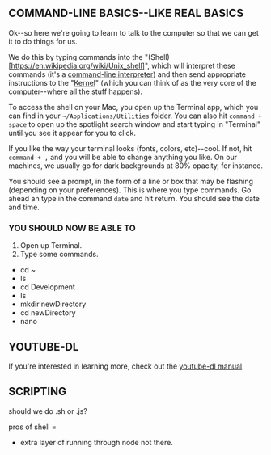 
## COMMAND-LINE BASICS--LIKE **REAL** BASICS

Ok--so here we're going to learn to talk to the computer so that we can get it to do things for us.  

We do this by typing commands into the "(Shell)[https://en.wikipedia.org/wiki/Unix_shell]", which will interpret these commands (it's a [command-line interpreter](https://en.wikipedia.org/wiki/Command-line_interface)) and then send appropriate instructions to the "[Kernel](https://en.wikipedia.org/wiki/Kernel_(operating_system))" (which you can think of as the very core of the computer--where all the stuff happens).  

To access the shell on your Mac, you open up the Terminal app, which you can find in your `~/Applications/Utilities` folder. You can also hit `command + space` to open up the spotlight search window and start typing in "Terminal" until you see it appear for you to click.

If you like the way your terminal looks (fonts, colors, etc)--cool. If not, hit `command + ,` and you will be able to change anything you like. On our machines, we usually go for dark backgrounds at 80% opacity, for instance.

You should see a prompt, in the form of a line or box that may be flashing (depending on your preferences). This is where you type commands. Go ahead an type in the command `date` and hit return. You should see the date and time.




### YOU SHOULD NOW BE ABLE TO
1. Open up Terminal.
2. Type some commands.
  - cd ~
  - ls
  - cd Development
  - ls
  - mkdir newDirectory
  - cd newDirectory
  - nano


## YOUTUBE-DL

If you're interested in learning more, check out the [youtube-dl manual](https://github.com/rg3/youtube-dl/blob/master/README.md).



## SCRIPTING

should we do .sh or .js?

pros of shell =
- extra layer of running through node not there.

